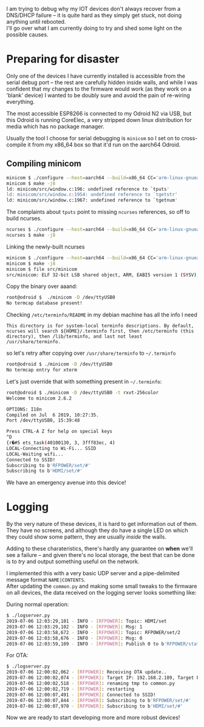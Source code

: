 I am trying to debug why my IOT devices don't always recover from a DNS/DHCP failure &ndash; it is quite hard as they simply get stuck, not doing anything until rebooted.   
I'll go over what I am currently doing to try and shed some light on the possible causes.

# Preparing for disaster

Only one of the devices I have currently installed is accessible from the serial debug port &ndash; the rest are carefully hidden inside walls, and while I was confident that
my changes to the firmware would work (as they work on a 'blank' device) I wanted to be doubly sure and avoid the pain of re-wiring everything.

The most accessible ESP8266 is connected to my Odroid N2 via USB, but this Odroid is running CoreElec, a very stripped down linux distribution for media which has no package manager.


Usually the tool I choose for serial debugging is `minicom` so I set on to cross-compile it from my x86\_64 box so that it'd run on the aarch64 Odroid.

## Compiling minicom


```bash
minicom $ ./configure --host=aarch64 --build=x86_64 CC='arm-linux-gnueabihf-gcc-8'
minicom $ make -j8
ld: minicom/src/window.c:196: undefined reference to `tputs'
ld: minicom/src/window.c:1954: undefined reference to `tgetstr'
ld: minicom/src/window.c:1967: undefined reference to `tgetnum'
```

The complaints about `tputs` point to missing `ncurses` references, so off to build ncurses.

```bash
ncurses $ ./configure --host=aarch64 --build=x86_64 CC='arm-linux-gnueabihf-gcc-8'
ncurses $ make -j8
```

Linking the newly-built ncurses

```bash
minicom $ ./configure --host=aarch64 --build=x86_64 CC='arm-linux-gnueabihf-gcc-8 -L~/git/ncurses/lib'
minicom $ make -j8
minicom $ file src/minicom
src/minicom: ELF 32-bit LSB shared object, ARM, EABI5 version 1 (SYSV), dynamically linked, interpreter /lib/ld-linux-armhf.so.3, BuildID[sha1]=4a85f2b5e2e7d0a48214743265505cc23b461a7e, for GNU/Linux 3.2.0, with debug_info, not stripped
```

Copy the binary over aaand:

```bash
root@odroid $  ./minicom -D /dev/ttyUSB0
No termcap database present!
```

Checking `/etc/terminfo/README` in my debian machine has all the info I need

```
This directory is for system-local terminfo descriptions. By default,
ncurses will search ${HOME}/.terminfo first, then /etc/terminfo (this
directory), then /lib/terminfo, and last not least /usr/share/terminfo.
```

so let's retry after copying over `/usr/share/terminfo` to `~/.terminfo`

```bash
root@odroid $ ./minicom -D /dev/ttyUSB0
No termcap entry for xterm
```

Let's just override that with something present in `~/.terminfo`:
```bash
root@odroid $ ./minicom -D /dev/ttyUSB0 -t rxvt-256color
Welcome to minicom 2.6.2

OPTIONS: I18n
Compiled on Jul  6 2019, 10:27:35.
Port /dev/ttyUSB0, 15:39:48

Press CTRL-A Z for help on special keys
^D
{r�#5 ets_task(40100130, 3, 3fff83ec, 4)
LOCAL-Connecting to Wi-Fi... SSID
LOCAL-Waiting wifi...
Connected to SSID!
Subscribing to b'RFPOWER/set/#'
Subscribing to b'HDMI/set/#'
```

We have an emergency avenue into this device!

# Logging

By the very nature of these devices, it is hard to get information out of them. They have no screens, and although they do have a single LED on which they could show
some pattern, they are usually *inside* the walls.  

Adding to these charateristics, there's hardly any guarantee on **when** we'll see a failure &ndash; and given there's no local storage, the best that can be done is to *try* and output something useful on the network.  

I implemented this with a very basic UDP server and a pipe-delimited message format `NAME|CONTENTS`.  
After updating the `common.py` and making some small tweaks to the firmware on all devices, the data received on the logging server looks something like:

During normal operation:  

```bash
$ ./logserver.py
2019-07-06 12:03:29,101 - INFO - [RFPOWER]: Topic: HDMI/set
2019-07-06 12:03:29,102 - INFO - [RFPOWER]: Msg: 1
2019-07-06 12:03:58,672 - INFO - [RFPOWER]: Topic: RFPOWER/set/2
2019-07-06 12:03:58,676 - INFO - [RFPOWER]: Msg: 0
2019-07-06 12:03:59,109 - INFO - [RFPOWER]: Publish 0 to b'RFPOWER/state/2'
```

For OTA:  

```bash
$ ./logserver.py
2019-07-06 12:00:02,062 - [RFPOWER]: Receiving OTA update..
2019-07-06 12:00:02,074 - [RFPOWER]: Target IP: 192.168.2.189, Target Port: 1233, Local filename: common.py, hash: 3471ff7786fb04d064e555e6588ca3d74f6b111a
2019-07-06 12:00:02,518 - [RFPOWER]: renaming tmp to common.py
2019-07-06 12:00:02,719 - [RFPOWER]: restarting
2019-07-06 12:00:07,491 - [RFPOWER]: Connected to SSID!
2019-07-06 12:00:07,844 - [RFPOWER]: Subscribing to b'RFPOWER/set/#'
2019-07-06 12:00:07,970 - [RFPOWER]: Subscribing to b'HDMI/set/#'
```

Now we are ready to start developing more and more robust devices!
